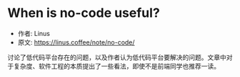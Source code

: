 # When is no-code useful?

* 作者: Linus
* 原文: https://linus.coffee/note/no-code/

讨论了低代码平台存在的问题，以及作者认为低代码平台要解决的问题。文章中对于复杂度、软件工程的本质提出了一些看法，即使不是前端同学也推荐一读。
